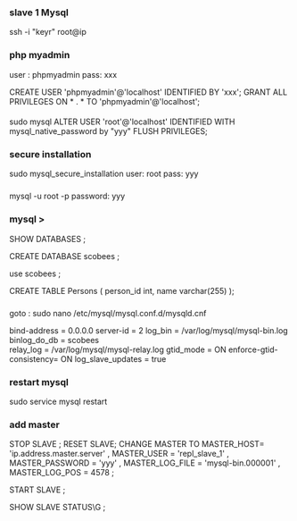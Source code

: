 


### slave 1 Mysql
ssh -i "keyr" root@ip



### php myadmin 
user : phpmyadmin
pass: xxx

CREATE USER 'phpmyadmin'@'localhost' IDENTIFIED BY 'xxx';
GRANT ALL PRIVILEGES ON * . * TO 'phpmyadmin'@'localhost';



####
sudo mysql
ALTER USER 'root'@'localhost' IDENTIFIED WITH mysql_native_password by "yyy"
FLUSH PRIVILEGES;


### secure installation
sudo mysql_secure_installation
user: root
pass: yyy

###
mysql -u root -p
password: yyy




### mysql >

SHOW DATABASES ;

CREATE DATABASE scobees ;

use scobees ;

CREATE TABLE Persons (
  person_id int,
  name varchar(255)
);


###
goto : sudo nano /etc/mysql/mysql.conf.d/mysqld.cnf

bind-address            = 0.0.0.0
server-id               = 2
log_bin                 = /var/log/mysql/mysql-bin.log
binlog_do_db            = scobees                 
relay_log               = /var/log/mysql/mysql-relay.log
gtid_mode               = ON
enforce-gtid-consistency= ON
log_slave_updates       = true

### restart mysql
sudo service mysql restart



### add master

STOP SLAVE ;
RESET SLAVE;
CHANGE MASTER TO  MASTER_HOST= 'ip.address.master.server' , 
                  MASTER_USER = 'repl_slave_1' ,
                  MASTER_PASSWORD = 'yyy' , 
                  MASTER_LOG_FILE = 'mysql-bin.000001' , 
                  MASTER_LOG_POS = 4578 ;

START SLAVE ;

SHOW SLAVE STATUS\G ;

